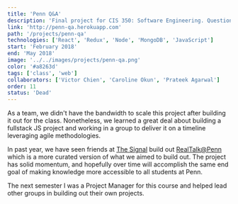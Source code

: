 ```yaml
---
title: 'Penn Q&A'
description: 'Final project for CIS 350: Software Engineering. Question and answer platform for Penn students.'
link: 'http://penn-qa.herokuapp.com'
path: '/projects/penn-qa'
technologies: ['React', 'Redux', 'Node', 'MongoDB', 'JavaScript']
start: 'February 2018'
end: 'May 2018'
image: '../../images/projects/penn-qa.png'
color: '#a8263d'
tags: ['class', 'web']
collaborators: ['Victor Chien', 'Caroline Okun', 'Prateek Agarwal']
order: 11
status: 'Dead'
---
```


As a team, we didn't have the bandwidth to scale this project after building it out for the class. Nonetheless, we learned a great deal about building a fullstack JS project and working in a group to deliver it on a timeline leveraging agile methodologies.

In past year, we have seen friends at [The Signal](https://thesign.al/) build out [RealTalk@Penn](https://realtalkpenn.com/) which is a more curated version of what we aimed to build out. The project has solid momentum, and hopefully over time will accomplish the same end goal of making knowledge more accessible to all students at Penn.

The next semester I was a Project Manager for this course and helped lead other groups in building out their own projects.
